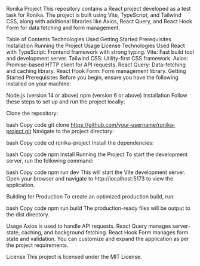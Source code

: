 Ronika Project
This repository contains a React project developed as a test task for Ronika. The project is built using Vite, TypeScript, and Tailwind CSS, along with additional libraries like Axios, React Query, and React Hook Form for data fetching and form management.

Table of Contents
Technologies Used
Getting Started
Prerequisites
Installation
Running the Project
Usage
License
Technologies Used
React with TypeScript: Frontend framework with strong typing.
Vite: Fast build tool and development server.
Tailwind CSS: Utility-first CSS framework.
Axios: Promise-based HTTP client for API requests.
React Query: Data-fetching and caching library.
React Hook Form: Form management library.
Getting Started
Prerequisites
Before you begin, ensure you have the following installed on your machine:

Node.js (version 14 or above)
npm (version 6 or above)
Installation
Follow these steps to set up and run the project locally:

Clone the repository:

bash
Copy code
git clone https://github.com/your-username/ronika-project.git
Navigate to the project directory:

bash
Copy code
cd ronika-project
Install the dependencies:

bash
Copy code
npm install
Running the Project
To start the development server, run the following command:

bash
Copy code
npm run dev
This will start the Vite development server. Open your browser and navigate to http://localhost:5173 to view the application.

Building for Production
To create an optimized production build, run:

bash
Copy code
npm run build
The production-ready files will be output to the dist directory.

Usage
Axios is used to handle API requests.
React Query manages server-state, caching, and background fetching.
React Hook Form manages form state and validation.
You can customize and expand the application as per the project requirements.

License
This project is licensed under the MIT License.
